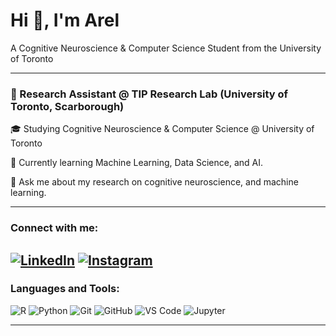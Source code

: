 # Hi 👋, I'm Arel
A Cognitive Neuroscience & Computer Science Student from the University of Toronto

---

### 🤖 Research Assistant @ TIP Research Lab (University of Toronto, Scarborough)

🎓 Studying Cognitive Neuroscience & Computer Science @ University of Toronto

🌱 Currently learning Machine Learning, Data Science, and AI.

💬 Ask me about my research on cognitive neuroscience, and machine learning.

---

### Connect with me:

[![LinkedIn](https://img.shields.io/badge/LinkedIn-blue?logo=linkedin&logoColor=white)](https://www.linkedin.com/in/arelbahaencin/)
[![Instagram](https://img.shields.io/badge/Instagram-E4405F?logo=instagram&logoColor=white)](https://www.instagram.com/arelbahaencin/)
---

### Languages and Tools:

![R](https://img.shields.io/badge/R-276DC3?logo=r&logoColor=white)
![Python](https://img.shields.io/badge/Python-3776AB?logo=python&logoColor=white)
![Git](https://img.shields.io/badge/Git-F05032?logo=git&logoColor=white)
![GitHub](https://img.shields.io/badge/GitHub-181717?logo=github&logoColor=white)
![VS Code](https://img.shields.io/badge/VS_Code-007ACC?logo=visual-studio-code&logoColor=white)
![Jupyter](https://img.shields.io/badge/Jupyter-F37626?logo=jupyter&logoColor=white)

---
